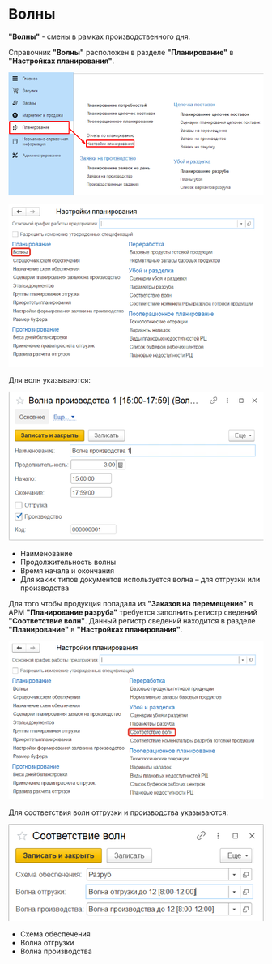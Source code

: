 # Волны

**"Волны"** - смены в рамках производственного дня.

Справочник **"Волны"** расположен в разделе **"Планирование"** в **"Настройках планирования"**.

[![1][1]][1]

[![2][2]][2]

Для волн указываются:

[![3][3]][3]

- Наименование
- Продолжительность волны
- Время начала и окончания
- Для каких типов документов используется волна – для отгрузки или производства

Для того чтобы продукция попадала из **"Заказов на перемещение"** в АРМ **"Планирование разруба"** требуется заполнить регистр сведений **"Соответствие волн"**. Данный регистр сведений находится в разделе **"Планирование"** в **"Настройках планирования"**.

[![4][4]][4]

Для соответствия волн отгрузки и производства указываются:

[![5][5]][5]

- Схема обеспечения
- Волна отгрузки
- Волна производства

[1]: Waves.assets/1.png
[2]: Waves.assets/2.png
[3]: Waves.assets/3.png
[4]: Waves.assets/4.png
[5]: Waves.assets/5.png
